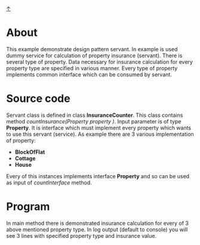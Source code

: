 [&#8593;](../README.md)

# About
This example demonstrate design pattern servant. In example is used dummy service for calculation of property
 insurance (servant). There is several type of property. Data necessary for insurance calculation for every property
  type are specified in various manner. Every type of property implements common interface which can be consumed by
   servant.

# Source code
Servant class is defined in class __InsuranceCounter__. This class contains method _countInsurance(Property property
)_. Input parameter is of type __Property__. It is interface which must implement every property which wants to use
 this servant (service). As example there are 3 various implementation of property:
 * __BlockOfFlat__
 * __Cottage__
 * __House__
 
 Every of this instances implements interface __Property__ and so can be used as input of _countInterface_ method.

# Program
In main method there is demonstrated insurance calculation for every of 3 above mentioned property type. In log
 output (default to console) you will see 3 lines with specified property type and insurance value.